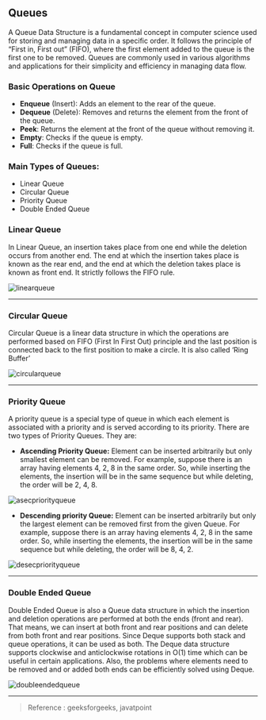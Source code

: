 ## Queues

A Queue Data Structure is a fundamental concept in computer science used for storing and managing data in a specific order. It follows the principle of “First in, First out” (FIFO), where the first element added to the queue is the first one to be removed. Queues are commonly used in various algorithms and applications for their simplicity and efficiency in managing data flow.

### Basic Operations on Queue
* **Enqueue** (Insert): Adds an element to the rear of the queue.
* **Dequeue** (Delete): Removes and returns the element from the front of the queue.
* **Peek**: Returns the element at the front of the queue without removing it.
* **Empty**: Checks if the queue is empty.
* **Full**: Checks if the queue is full.


### Main Types of Queues:
* Linear Queue
* Circular Queue
* Priority Queue
* Double Ended Queue


### Linear Queue

In Linear Queue, an insertion takes place from one end while the deletion occurs from another end. The end at which the insertion takes place is known as the rear end, and the end at which the deletion takes place is known as front end. It strictly follows the FIFO rule.

![linearqueue](https://media.geeksforgeeks.org/wp-content/cdn-uploads/20230726165642/Queue-Data-structure1.png)

***

### Circular Queue

Circular Queue is a linear data structure in which the operations are performed based on FIFO (First In First Out) principle and the last position is connected back to the first position to make a circle. It is also called ‘Ring Buffer’

![circularqueue](https://static.javatpoint.com/ds/images/ds-types-of-queue4.png)

***

### Priority Queue

A priority queue is a special type of queue in which each element is associated with a priority and is served according to its priority. There are two types of Priority Queues. They are:

* **Ascending Priority Queue:** Element can be inserted arbitrarily but only smallest element can be removed. For example, suppose there is an array having elements 4, 2, 8 in the same order. So, while inserting the elements, the insertion will be in the same sequence but while deleting, the order will be 2, 4, 8.

![asecpriorityqueue](https://static.javatpoint.com/ds/images/ds-priority-queue.png)


* **Descending priority Queue:** Element can be inserted arbitrarily but only the largest element can be removed first from the given Queue. For example, suppose there is an array having elements 4, 2, 8 in the same order. So, while inserting the elements, the insertion will be in the same sequence but while deleting, the order will be 8, 4, 2.

![desecpriorityqueue](https://static.javatpoint.com/ds/images/ds-priority-queue2.png)

***

### Double Ended Queue

Double Ended Queue is also a Queue data structure in which the insertion and deletion operations are performed at both the ends (front and rear). That means, we can insert at both front and rear positions and can delete from both front and rear positions.  Since Deque supports both stack and queue operations, it can be used as both. The Deque data structure supports clockwise and anticlockwise rotations in O(1) time which can be useful in certain applications. Also, the problems where elements need to be removed and or added both ends can be efficiently solved using Deque.

![doubleendedqueue](https://media.geeksforgeeks.org/wp-content/uploads/20220623131811/doubleended.jpg)

***

>Reference : geeksforgeeks, javatpoint



